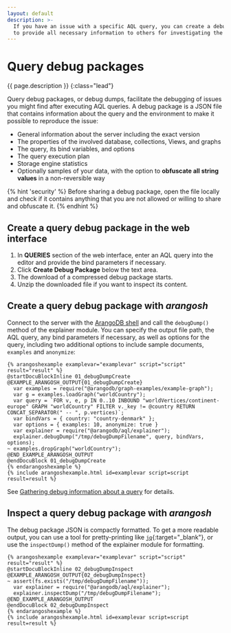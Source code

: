 ```yaml
---
layout: default
description: >-
  If you have an issue with a specific AQL query, you can create a debug package
  to provide all necessary information to others for investigating the issue
---
```

# Query debug packages

{{ page.description }}
{:class="lead"}

Query debug packages, or debug dumps, facilitate the debugging of issues you
might find after executing AQL queries. A debug package is a JSON file that
contains information about the query and the environment to make it possible to
reproduce the issue:

- General information about the server including the exact version
- The properties of the involved database, collections, Views, and graphs
- The query, its bind variables, and options
- The query execution plan
- Storage engine statistics
- Optionally samples of your data, with the option to
  **obfuscate all string values** in a non-reversible way

{% hint 'security' %}
Before sharing a debug package, open the file locally and check if it contains
anything that you are not allowed or willing to share and obfuscate it.
{% endhint %}

## Create a query debug package in the web interface

1. In **QUERIES** section of the web interface, enter an AQL query into the
   editor and provide the bind parameters if necessary.
2. Click **Create Debug Package** below the text area.
3. The download of a compressed debug package starts.
4. Unzip the downloaded file if you want to inspect its content.

## Create a query debug package with _arangosh_

Connect to the server with the [ArangoDB shell](programs-arangosh.html) and call
the `debugDump()` method of the explainer module. You can specify the output
file path, the AQL query, any bind parameters if necessary, as well as options
for the query, including two additional options to include sample documents,
`examples` and `anonymize`:

    {% arangoshexample examplevar="examplevar" script="script" result="result" %}
    @startDocuBlockInline 01_debugDumpCreate
    @EXAMPLE_ARANGOSH_OUTPUT{01_debugDumpCreate}
      var examples = require("@arangodb/graph-examples/example-graph");
      var g = examples.loadGraph("worldCountry");
      var query = `FOR v, e, p IN 0..10 INBOUND "worldVertices/continent-europe" GRAPH "worldCountry" FILTER v._key != @country RETURN CONCAT_SEPARATOR(" -- ", p.vertices)`;
      var bindVars = { country: "country-denmark" };
      var options = { examples: 10, anonymize: true }
      var explainer = require("@arangodb/aql/explainer"); 
      explainer.debugDump("/tmp/debugDumpFilename", query, bindVars, options);
    ~ examples.dropGraph("worldCountry");
    @END_EXAMPLE_ARANGOSH_OUTPUT
    @endDocuBlock 01_debugDumpCreate
    {% endarangoshexample %}
    {% include arangoshexample.html id=examplevar script=script result=result %}

See [Gathering debug information about a query](aql/execution-and-performance-explaining-queries.html#gathering-debug-information-about-a-query)
for details.

## Inspect a query debug package with _arangosh_

The debug package JSON is compactly formatted. To get a more readable output,
you can use a tool for pretty-printing like [`jq`](https://stedolan.github.io/jq/){:target="_blank"},
or use the `inspectDump()` method of the explainer module for formatting.

    {% arangoshexample examplevar="examplevar" script="script" result="result" %}
    @startDocuBlockInline 02_debugDumpInspect
    @EXAMPLE_ARANGOSH_OUTPUT{02_debugDumpInspect}
    ~ assert(fs.exists("/tmp/debugDumpFilename"));
      var explainer = require("@arangodb/aql/explainer"); 
      explainer.inspectDump("/tmp/debugDumpFilename");
    @END_EXAMPLE_ARANGOSH_OUTPUT
    @endDocuBlock 02_debugDumpInspect
    {% endarangoshexample %}
    {% include arangoshexample.html id=examplevar script=script result=result %}
